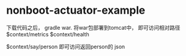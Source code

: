 # nonboot-actuator-example

下载代码之后， gradle war. 将war包部署到tomcat中，
即可访问相对路径 
$context/metrics
$context/health

$context/say/person 即可访问返回person的 json
